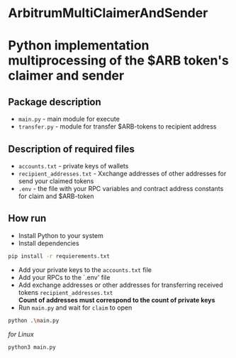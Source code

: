 # ArbitrumMultiClaimerAndSender

# Python implementation multiprocessing of the $ARB token's claimer and sender

## Package description

- `main.py` - main module for execute
- `transfer.py` - module for transfer $ARB-tokens to recipient address

## Description of required files

- `accounts.txt` - private keys of wallets
- `recipient_addresses.txt` - Xxchange addresses of other addresses for send your claimed tokens
- `.env` - the file with your RPC variables and contract address constants for claim and $ARB-token

## How run

- Install Python to your system
- Install dependencies

```sh
pip install -r requierements.txt
```

- Add your private keys to the `accounts.txt` file
- Add your RPCs to the `.env' file
- Add exchange addresses or other addresses for transferring received tokens `recipient_addresses.txt`<br/>
__Count of addresses must correspond to the count of private keys__
- Run `main.py` and wait for `claim` to open

```sh
python .\main.py
```

*for Linux*

```sh
python3 main.py
```
